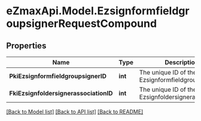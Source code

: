 
# eZmaxApi.Model.EzsignformfieldgroupsignerRequestCompound

## Properties

Name | Type | Description | Notes
------------ | ------------- | ------------- | -------------
**PkiEzsignformfieldgroupsignerID** | **int** | The unique ID of the Ezsignformfieldgroupsigner | [optional] 
**FkiEzsignfoldersignerassociationID** | **int** | The unique ID of the Ezsignfoldersignerassociation | 

[[Back to Model list]](../README.md#documentation-for-models)
[[Back to API list]](../README.md#documentation-for-api-endpoints)
[[Back to README]](../README.md)

